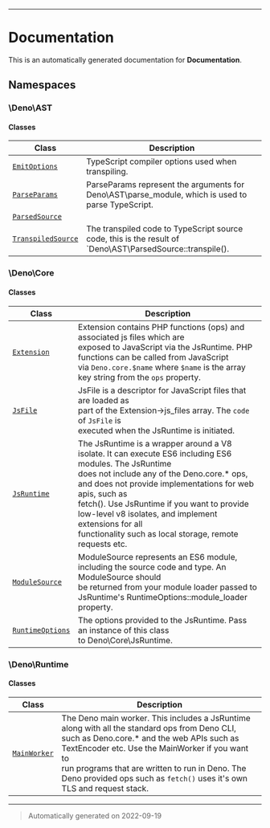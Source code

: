 
***

# Documentation



This is an automatically generated documentation for **Documentation**.


## Namespaces


### \Deno\AST

#### Classes

| Class | Description |
|-------|-------------|
| [`EmitOptions`](./classes/Deno/AST/EmitOptions.md) | TypeScript compiler options used when transpiling.|
| [`ParseParams`](./classes/Deno/AST/ParseParams.md) | ParseParams represent the arguments for Deno\AST\parse_module, which is used to<br />parse TypeScript.|
| [`ParsedSource`](./classes/Deno/AST/ParsedSource.md) | |
| [`TranspiledSource`](./classes/Deno/AST/TranspiledSource.md) | The transpiled code to TypeScript source code, this is the result of `Deno\AST\ParsedSource::transpile().|




### \Deno\Core

#### Classes

| Class | Description |
|-------|-------------|
| [`Extension`](./classes/Deno/Core/Extension.md) | Extension contains PHP functions (ops) and associated js files which are<br />exposed to JavaScript via the JsRuntime. PHP functions can be called from JavaScript<br />via `Deno.core.$name` where `$name` is the array key string from the `ops` property.|
| [`JsFile`](./classes/Deno/Core/JsFile.md) | JsFile is a descriptor for JavaScript files that are loaded as<br />part of the Extension-&gt;js_files array. The `code` of `JsFile` is<br />executed when the JsRuntime is initiated.|
| [`JsRuntime`](./classes/Deno/Core/JsRuntime.md) | The JsRuntime is a wrapper around a V8 isolate. It can execute ES6 including ES6 modules. The JsRuntime<br />does not include any of the Deno.core.* ops, and does not provide implementations for web apis, such as<br />fetch(). Use JsRuntime if you want to provide low-level v8 isolates, and implement extensions for all<br />functionality such as local storage, remote requests etc.|
| [`ModuleSource`](./classes/Deno/Core/ModuleSource.md) | ModuleSource represents an ES6 module, including the source code and type. An ModuleSource should<br />be returned from your module loader passed to JsRuntime&#039;s RuntimeOptions::module_loader property.|
| [`RuntimeOptions`](./classes/Deno/Core/RuntimeOptions.md) | The options provided to the JsRuntime. Pass an instance of this class<br />to Deno\Core\JsRuntime.|




### \Deno\Runtime

#### Classes

| Class | Description |
|-------|-------------|
| [`MainWorker`](./classes/Deno/Runtime/MainWorker.md) | The Deno main worker. This includes a JsRuntime along with all the standard ops from Deno CLI,<br />such as Deno.core.* and the web APIs such as TextEncoder etc. Use the MainWorker if you want to<br />run programs that are written to run in Deno. The Deno provided ops such as `fetch()` uses it&#039;s own<br />TLS and request stack.|




***
> Automatically generated on 2022-09-19
